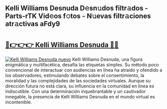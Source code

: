 ## Kelli Williams Desnuda D𝚎sn𝚞dos filtr𝚊dos - Parts-rTK Vid𝚎os f𝚘tos - N𝚞evas filtr𝚊ciones atr𝚊ctivas aFdy9

# <h2><a href="http://mb0s6ou.tromn.icu/?c=Kelli+Williams+Desnuda">🔗👉👉👉 Kelli Williams Desnuda 🔗🔗</a></h2>

[![Kelli Williams Desnuda nuevo](https://i.imgur.com/pEAQMta.gif)](http://mb0s6ou.tromn.icu/?c=Kelli+Williams+Desnuda)
Kelli Williams Desnuda, una figura enigmática y multifacética, desafía las etiquetas simples. Su método poco convencional de interactuar con audiencias en línea ha atraído y ofendido a los observadores, estimulando debates sobre el consentimiento, la moralidad y las complejidades de las sociedades virtuales. Aunque su dirección futura no está clara, su influencia en la comunidad en línea es indiscutible. Con una determinación inquebrantable y un cautivador innegable, la presencia de Kelli Williams Desnuda en el mundo virtual es incontenible.
